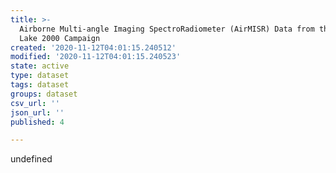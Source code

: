```yaml
---
title: >-
  Airborne Multi-angle Imaging SpectroRadiometer (AirMISR) Data from the Lunar
  Lake 2000 Campaign
created: '2020-11-12T04:01:15.240512'
modified: '2020-11-12T04:01:15.240523'
state: active
type: dataset
tags: dataset
groups: dataset
csv_url: ''
json_url: ''
published: 4

---
```

undefined
